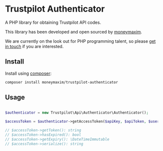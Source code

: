 # Trustpilot Authenticator

A PHP library for obtaining Trustpilot API codes.

This library has been developed and open sourced by [moneymaxim](https://www.moneymaxim.co.uk).

We are currently on the look out for PHP programming talent, so please [get in touch](mailto:andrew.carter@moneymaxim.co.uk) if you are interested.

## Install

Install using [composer](https://getcomposer.org/):

```sh
composer install moneymaxim/trustpilot-authenticator
```

## Usage

```php

$authenticator = new Trustpilot\Api\Authenticator\Authenticator();

$accessToken = $authenticator->getAccessToken($apiKey, $apiToken, $username, $password);

// $accessToken->getToken(): string
// $accessToken->hasExpired(): bool
// $accessToken->getExpiry(): \DateTimeImmutable
// $accessToken->serialize(): string
```
